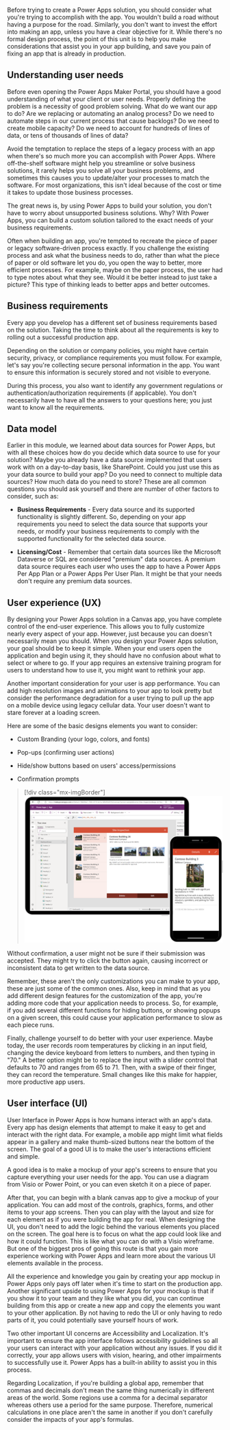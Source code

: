 Before trying to create a Power Apps solution, you should consider what you're trying to accomplish with the app. You wouldn't build a road without having a purpose for the road. Similarly, you don't want to invest the effort into making an app, unless you have a clear objective for it. While there's no formal design process, the point of this unit is to help you make considerations that assist you in your app building, and save you pain of fixing an app that is already in production.

## Understanding user needs

Before even opening the Power Apps Maker Portal, you should have a good understanding of what your client or user needs. Properly defining the problem is a necessity of good problem solving. What do we want our app to do? Are we replacing or automating an analog process? Do we need to automate steps in our current process that cause backlogs? Do we need to create mobile capacity? Do we need to account for hundreds of lines of data, or tens of thousands of lines of data?

Avoid the temptation to replace the steps of a legacy process with an app when there's so much more you can accomplish with Power Apps. Where off-the-shelf software might help you streamline or solve business solutions, it rarely helps you solve all your business problems, and sometimes this causes you to update/alter your processes to match the software. For most organizations, this isn't ideal because of the cost or time it takes to update those business processes.

The great news is, by using Power Apps to build your solution, you don't have to worry about unsupported business solutions. Why? With Power Apps, you can build a custom solution tailored to the exact needs of your business requirements.

Often when building an app, you're tempted to recreate the piece of paper or legacy software-driven process exactly. If you challenge the existing process and ask what the business needs to do, rather than what the piece of paper or old software let you do, you open the way to better, more efficient processes. For example, maybe on the paper process, the user had to type notes about what they see. Would it be better instead to just take a picture? This type of thinking leads to better apps and better outcomes.

## Business requirements

Every app you develop has a different set of business requirements based on the solution. Taking the time to think about all the requirements is key to rolling out a successful production app.

Depending on the solution or company policies, you might have certain security, privacy, or compliance requirements you must follow. For example, let's say you're collecting secure personal information in the app. You want to ensure this information is securely stored and not visible to everyone.

During this process, you also want to identify any government regulations or authentication/authorization requirements (if applicable). You don't necessarily have to have all the answers to your questions here; you just want to know all the requirements.

## Data model

Earlier in this module, we learned about data sources for Power Apps, but with all these choices how do you decide which data source to use for your solution? Maybe you already have a data source implemented that users work with on a day-to-day basis, like SharePoint. Could you just use this as your data source to build your app? Do you need to connect to multiple data sources? How much data do you need to store? These are all common questions you should ask yourself and there are number of other factors to consider, such as:

- **Business Requirements** - Every data source and its supported functionality is slightly different. So, depending on your app requirements you need to select the data source that supports your needs, or modify your business requirements to comply with the supported functionality for the selected data source.

- **Licensing/Cost** - Remember that certain data sources like the Microsoft Dataverse or SQL are considered "premium" data sources. A premium data source requires each user who uses the app to have a Power Apps Per App Plan or a Power Apps Per User Plan. It might be that your needs don't require any premium data sources.

## User experience (UX)

By designing your Power Apps solution in a Canvas app, you have complete control of the end-user experience. This allows you to fully customize nearly every aspect of your app. However, just because you can doesn't necessarily mean you should. When you design your Power Apps solution, your goal should be to keep it simple. When your end users open the application and begin using it, they should have no confusion about what to select or where to go. If your app requires an extensive training program for users to understand how to use it, you might want to rethink your app.

Another important consideration for your user is app performance. You can add high resolution images and animations to your app to look pretty but consider the performance degradation for a user trying to pull up the app on a mobile device using legacy cellular data. Your user doesn't want to stare forever at a loading screen.

Here are some of the basic designs elements you want to consider:

- Custom Branding (your logo, colors, and fonts)

- Pop-ups (confirming user actions)

- Hide/show buttons based on users' access/permissions

- Confirmation prompts

> [!div class="mx-imgBorder"]
> [![Screenshot of Power Apps app design and the app on a mobile device.](../media/mobile.png)](../media/mobile.png#lightbox)

Without confirmation, a user might not be sure if their submission was accepted. They might try to click the button again, causing incorrect or inconsistent data to get written to the data source.

Remember, these aren't the only customizations you can make to your app, these are just some of the common ones. Also, keep in mind that as you add different design features for the customization of the app, you're adding more code that your application needs to process. So, for example, if you add several different functions for hiding buttons, or showing popups on a given screen, this could cause your application performance to slow as each piece runs.

Finally, challenge yourself to do better with your user experience. Maybe today, the user records room temperatures by clicking in an input field, changing the device keyboard from letters to numbers, and then typing in "70." A better option might be to replace the input with a slider control that defaults to 70 and ranges from 65 to 71. Then, with a swipe of their finger, they can record the temperature. Small changes like this make for happier, more productive app users.

## User interface (UI)

User Interface in Power Apps is how humans interact with an app's data. Every app has design elements that attempt to make it easy to get and interact with the right data. For example, a mobile app might limit what fields appear in a gallery and make thumb-sized buttons near the bottom of the screen. The goal of a good UI is to make the user's interactions efficient and simple.

A good idea is to make a mockup of your app's screens to ensure that you capture everything your user needs for the app. You can use a diagram from Visio or Power Point, or you can even sketch it on a piece of paper.

After that, you can begin with a blank canvas app to give a mockup of your application. You can add most of the controls, graphics, forms, and other items to your app screens. Then you can play with the layout and size for each element as if you were building the app for real. When designing the UI, you don't need to add the logic behind the various elements you placed on the screen. The goal here is to focus on what the app could look like and how it could function. This is like what you can do with a Visio wireframe. But one of the biggest pros of going this route is that you gain more experience working with Power Apps and learn more about the various UI elements available in the process.

All the experience and knowledge you gain by creating your app mockup in Power Apps only pays off later when it's time to start on the production app. Another significant upside to using Power Apps for your mockup is that if you show it to your team and they like what you did, you can continue building from this app or create a new app and copy the elements you want to your other application. By not having to redo the UI or only having to redo parts of it, you could potentially save yourself hours of work.

Two other important UI concerns are Accessibility and Localization. It's important to ensure the app interface follows accessibility guidelines so all your users can interact with your application without any issues. If you did it correctly, your app allows users with vision, hearing, and other impairments to successfully use it. Power Apps has a built-in ability to assist you in this process.

Regarding Localization, if you're building a global app, remember that commas and decimals don't mean the same thing numerically in different areas of the world. Some regions use a comma for a decimal separator whereas others use a period for the same purpose. Therefore, numerical calculations in one place aren't the same in another if you don't carefully consider the impacts of your app's formulas.
